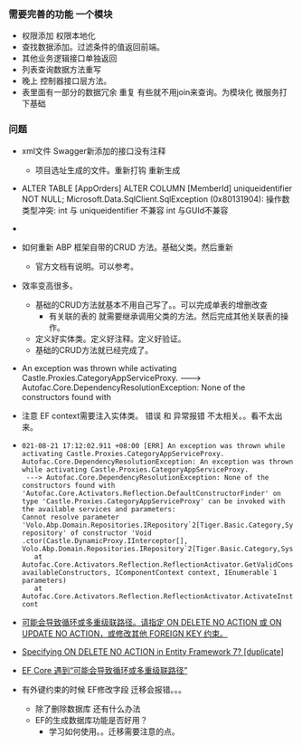 ### 需要完善的功能 一个模块

- 权限添加 权限本地化
- 查找数据添加。过滤条件的值返回前端。
- 其他业务逻辑接口单独返回
- 列表查询数据方法重写
- 晚上 控制器接口层方法。
- 表里面有一部分的数据冗余 重复 有些就不用join来查询。为模块化 微服务打下基础





### 问题

- xml文件  Swagger新添加的接口没有注释 
  
  - 项目选址生成的文件。重新打钩 重新生成
  
- ALTER TABLE [AppOrders] ALTER COLUMN [MemberId] uniqueidentifier NOT NULL;
   Microsoft.Data.SqlClient.SqlException (0x80131904): 操作数类型冲突: int 与 uniqueidentifier 不兼容  int 与GUId不兼容

- 

- 如何重新 ABP 框架自带的CRUD 方法。基础父类。然后重新
  
  - 官方文档有说明。可以参考。
  
- 效率变高很多。
  - 基础的CRUD方法就基本不用自己写了。。可以完成单表的增删改查
    - 有关联的表的 就需要继承调用父类的方法。然后完成其他关联表的操作。
  - 定义好实体类。定义好注释。定义好验证。
  - 基础的CRUD方法就已经完成了。
  
- An exception was thrown while activating Castle.Proxies.CategoryAppServiceProxy.
   ---> Autofac.Core.DependencyResolutionException: None of the constructors found with  
   
- 注意 EF context需要注入实体类。 错误 和 异常报错 不太相关。。看不太出来。

- ```
  021-08-21 17:12:02.911 +08:00 [ERR] An exception was thrown while activating Castle.Proxies.CategoryAppServiceProxy.
  Autofac.Core.DependencyResolutionException: An exception was thrown while activating Castle.Proxies.CategoryAppServiceProxy.
   ---> Autofac.Core.DependencyResolutionException: None of the constructors found with 'Autofac.Core.Activators.Reflection.DefaultConstructorFinder' on type 'Castle.Proxies.CategoryAppServiceProxy' can be invoked with the available services and parameters:
  Cannot resolve parameter 'Volo.Abp.Domain.Repositories.IRepository`2[Tiger.Basic.Category,System.Guid] repository' of constructor 'Void .ctor(Castle.DynamicProxy.IInterceptor[], Volo.Abp.Domain.Repositories.IRepository`2[Tiger.Basic.Category,System.Guid])'.
     at Autofac.Core.Activators.Reflection.ReflectionActivator.GetValidConstructorBindings(ConstructorInfo[] availableConstructors, IComponentContext context, IEnumerable`1 parameters)
     at Autofac.Core.Activators.Reflection.ReflectionActivator.ActivateInstance(IComponentContext cont
  ```

- [可能会导致循环或多重级联路径。请指定 ON DELETE NO ACTION 或 ON UPDATE NO ACTION，或修改其他 FOREIGN KEY 约束。](cnblogs.com/hao-1234-1234/p/8664922.html)

- [Specifying ON DELETE NO ACTION in Entity Framework 7? [duplicate]](https://stackoverflow.com/questions/34768976/specifying-on-delete-no-action-in-entity-framework-7)

- [EF Core 遇到“可能会导致循环或多重级联路径”](bbsmax.com/A/RnJWwOPoJq/)

- 有外键约束的时候 EF修改字段 迁移会报错。。。
  - 除了删除数据库 还有什么办法
  - EF的生成数据库功能是否好用？ 
    - 学习如何使用。。迁移需要注意的点。